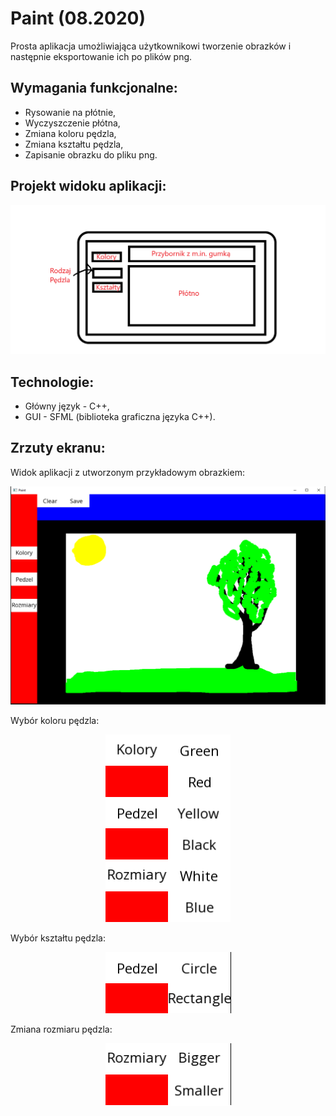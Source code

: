 # Paint (08.2020)
Prosta aplikacja umożliwiająca użytkownikowi tworzenie obrazków i następnie eksportowanie ich po plików png. 

## Wymagania funkcjonalne:
* Rysowanie na płótnie,
* Wyczyszczenie płótna,
* Zmiana koloru pędzla,
* Zmiana kształtu pędzla,
* Zapisanie obrazku do pliku png.

## Projekt widoku aplikacji:
<p align="center" width="100%">
    <img src="img/projekt.png">
</p>

## Technologie:
* Główny język - C++,
* GUI - SFML (biblioteka graficzna języka C++).

## Zrzuty ekranu:

Widok aplikacji z utworzonym przykładowym obrazkiem:
<p align="center" width="100%">
    <img src="img/paint.png">
</p>

Wybór koloru pędzla:
<p align="center" width="100%">
    <img src="img/wybor-koloru.png">
</p>

Wybór kształtu pędzla:
<p align="center" width="100%">
    <img src="img/wybor-ksztaltu.png">
</p>

Zmiana rozmiaru pędzla:
<p align="center" width="100%">
    <img src="img/wybor-rozmiaru.png">
</p>

